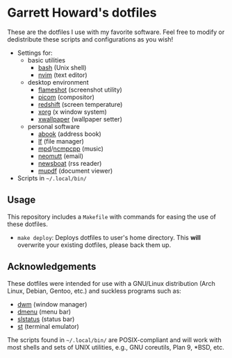 # Garrett Howard's dotfiles

These are the dotfiles I use with my favorite software. Feel free to modify or dedistribute these scripts and configurations as you wish!

- Settings for:
	- basic utilities
		- [bash](https://www.gnu.org/software/bash/) (Unix shell)
		- [nvim](https://neovim.io/) (text editor)
	- desktop environment
		- [flameshot](https://flameshot.org/) (screenshot utility)
		- [picom](https://github.com/yshui/picom/) (compositor)
		- [redshift](http://jonls.dk/redshift/) (screen temperature)
		- [xorg](https://www.x.org) (x window system)
		- [xwallpaper](https://github.com/stoeckmann/xwallpaper/) (wallpaper setter)
	- personal software
		- [abook](https://abook.sourceforge.io) (address book)
		- [lf](https://github.com/gokcehan/lf/) (file manager)
		- [mpd](https://www.musicpd.org/)/[ncmpcpp](https://github.com/ncmpcpp/ncmpcpp) (music)
		- [neomutt](https://neomutt.org/) (email)
		- [newsboat](https://newsboat.org/) (rss reader)
		- [mupdf](https://mupdf.com) (document viewer)
- Scripts in `~/.local/bin/`

## Usage

This repository includes a `Makefile` with commands for easing the use of these dotfiles.

- `make deploy`: Deploys dotfiles to user's home directory. This **will** overwrite your existing dotfiles, please back them up.

## Acknowledgements

These dotfiles were intended for use with a GNU/Linux distribution (Arch Linux, Debian, Gentoo, etc.) and suckless programs such as:

- [dwm](https://dwm.suckless.org/) (window manager)
- [dmenu](https://tools.suckless.org/dmenu/) (menu bar)
- [slstatus](https://tools.suckless.org/slstatus/) (status bar)
- [st](https://st.suckless.org/) (terminal emulator)

The scripts found in `~/.local/bin/` are POSIX-compliant and will work with most shells and sets of UNIX utilities, e.g., GNU coreutils, Plan 9, \*BSD, etc.
